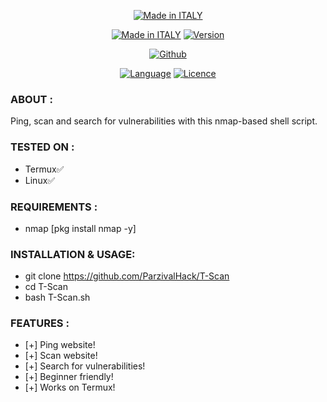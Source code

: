 <p align="center">
<a href="https://bit.ly/3bgtjYk"><img title="Made in ITALY" src="https://img.shields.io/badge/MADE%20IN-ITALY-SCRIPT?colorA=%23ff8100&colorB=%23017e40&colorC=%23ff0000&style=for-the-badge"></a>
</p>
<p align="center">
<a href="https://bit.ly/3bgtjYk"><img title="Made in ITALY" src="https://img.shields.io/badge/Tool-T-Scan-green.svg"></a>
<a href="https://bit.ly/3bgtjYk"><img title="Version" src="https://img.shields.io/badge/Version-1-green.svg?style=flat-square"></a>
</p>
<p align="center">
<a href="https://github.com/ParzivalHack"><img title="Github" src="https://img.shields.io/badge/ParzivalHack-brightgreen?style=for-the-badge&logo=github"></a>
</p>
<p align="center">
<a href="https://github.com/noob-hackers"><img title="Language" src="https://img.shields.io/badge/Made%20with-Bash-1f425f.svg?v=103"></a>
<a href="https://github.com/noob-hackers"><img title="Licence" src="https://img.shields.io/badge/License-GPL.v3-blue.svg"></a>
</p>

### ABOUT :

Ping, scan and search for vulnerabilities with this nmap-based shell script.

### TESTED ON :

* Termux✅
* Linux✅

### REQUIREMENTS :

* nmap [pkg install nmap -y]

### INSTALLATION & USAGE:

* git clone https://github.com/ParzivalHack/T-Scan
* cd T-Scan
* bash T-Scan.sh

### FEATURES :

* [+] Ping website!
* [+] Scan website!
* [+] Search for vulnerabilities!
* [+] Beginner friendly!
* [+] Works on Termux!
